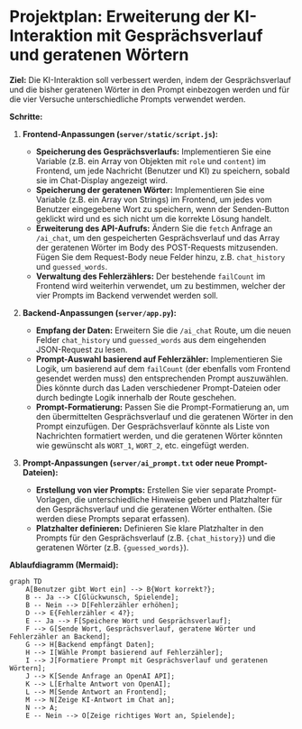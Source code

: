 # Projektplan: Erweiterung der KI-Interaktion mit Gesprächsverlauf und geratenen Wörtern

**Ziel:** Die KI-Interaktion soll verbessert werden, indem der Gesprächsverlauf und die bisher geratenen Wörter in den Prompt einbezogen werden und für die vier Versuche unterschiedliche Prompts verwendet werden.

**Schritte:**

1.  **Frontend-Anpassungen (`server/static/script.js`):**
    *   **Speicherung des Gesprächsverlaufs:** Implementieren Sie eine Variable (z.B. ein Array von Objekten mit `role` und `content`) im Frontend, um jede Nachricht (Benutzer und KI) zu speichern, sobald sie im Chat-Display angezeigt wird.
    *   **Speicherung der geratenen Wörter:** Implementieren Sie eine Variable (z.B. ein Array von Strings) im Frontend, um jedes vom Benutzer eingegebene Wort zu speichern, wenn der Senden-Button geklickt wird und es sich nicht um die korrekte Lösung handelt.
    *   **Erweiterung des API-Aufrufs:** Ändern Sie die `fetch` Anfrage an `/ai_chat`, um den gespeicherten Gesprächsverlauf und das Array der geratenen Wörter im Body des POST-Requests mitzusenden. Fügen Sie dem Request-Body neue Felder hinzu, z.B. `chat_history` und `guessed_words`.
    *   **Verwaltung des Fehlerzählers:** Der bestehende `failCount` im Frontend wird weiterhin verwendet, um zu bestimmen, welcher der vier Prompts im Backend verwendet werden soll.

2.  **Backend-Anpassungen (`server/app.py`):**
    *   **Empfang der Daten:** Erweitern Sie die `/ai_chat` Route, um die neuen Felder `chat_history` und `guessed_words` aus dem eingehenden JSON-Request zu lesen.
    *   **Prompt-Auswahl basierend auf Fehlerzähler:** Implementieren Sie Logik, um basierend auf dem `failCount` (der ebenfalls vom Frontend gesendet werden muss) den entsprechenden Prompt auszuwählen. Dies könnte durch das Laden verschiedener Prompt-Dateien oder durch bedingte Logik innerhalb der Route geschehen.
    *   **Prompt-Formatierung:** Passen Sie die Prompt-Formatierung an, um den übermittelten Gesprächsverlauf und die geratenen Wörter in den Prompt einzufügen. Der Gesprächsverlauf könnte als Liste von Nachrichten formatiert werden, und die geratenen Wörter könnten wie gewünscht als `WORT_1`, `WORT_2`, etc. eingefügt werden.

3.  **Prompt-Anpassungen (`server/ai_prompt.txt` oder neue Prompt-Dateien):**
    *   **Erstellung von vier Prompts:** Erstellen Sie vier separate Prompt-Vorlagen, die unterschiedliche Hinweise geben und Platzhalter für den Gesprächsverlauf und die geratenen Wörter enthalten. (Sie werden diese Prompts separat erfassen).
    *   **Platzhalter definieren:** Definieren Sie klare Platzhalter in den Prompts für den Gesprächsverlauf (z.B. `{chat_history}`) und die geratenen Wörter (z.B. `{guessed_words}`).

**Ablaufdiagramm (Mermaid):**

```mermaid
graph TD
    A[Benutzer gibt Wort ein] --> B{Wort korrekt?};
    B -- Ja --> C[Glückwunsch, Spielende];
    B -- Nein --> D[Fehlerzähler erhöhen];
    D --> E{Fehlerzähler < 4?};
    E -- Ja --> F[Speichere Wort und Gesprächsverlauf];
    F --> G[Sende Wort, Gesprächsverlauf, geratene Wörter und Fehlerzähler an Backend];
    G --> H[Backend empfängt Daten];
    H --> I[Wähle Prompt basierend auf Fehlerzähler];
    I --> J[Formatiere Prompt mit Gesprächsverlauf und geratenen Wörtern];
    J --> K[Sende Anfrage an OpenAI API];
    K --> L[Erhalte Antwort von OpenAI];
    L --> M[Sende Antwort an Frontend];
    M --> N[Zeige KI-Antwort im Chat an];
    N --> A;
    E -- Nein --> O[Zeige richtiges Wort an, Spielende];